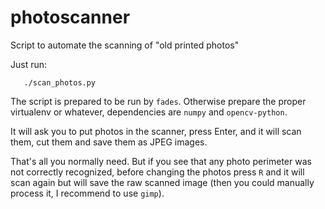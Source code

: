 # photoscanner

Script to automate the scanning of "old printed photos"

Just run:

```
   ./scan_photos.py 
```

The script is prepared to be run by `fades`. Otherwise prepare the proper virtualenv or whatever, dependencies are `numpy` and `opencv-python`.

It will ask you to put photos in the scanner, press Enter, and it will scan them, cut them and save them as JPEG images. 

That's all you normally need. But if you see that any photo perimeter was not correctly recognized, before changing the photos press `R` and it will scan again but will save the raw scanned image (then you could manually process it, I recommend to use `gimp`).
